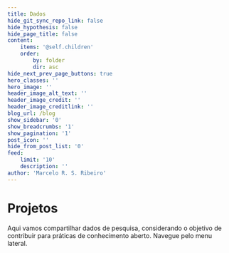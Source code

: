 ```yaml
---
title: Dados
hide_git_sync_repo_link: false
hide_hypothesis: false
hide_page_title: false
content:
    items: '@self.children'
    order:
        by: folder
        dir: asc
hide_next_prev_page_buttons: true
hero_classes: ''
hero_image: ''
header_image_alt_text: ''
header_image_credit: ''
header_image_creditlink: ''
blog_url: /blog
show_sidebar: '0'
show_breadcrumbs: '1'
show_pagination: '1'
post_icon: ''
hide_from_post_list: '0'
feed:
    limit: '10'
    description: ''
author: 'Marcelo R. S. Ribeiro'
---
```


# Projetos

Aqui vamos compartilhar dados de pesquisa, considerando o objetivo de contribuir para práticas de conhecimento aberto. Navegue pelo menu lateral.